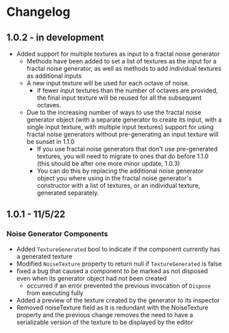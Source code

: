 # Changelog
## 1.0.2 - in development
- Added support for multiple textures as input to a fractal noise generator
  - Methods have been added to set a list of textures as the input for a fractal noise generator, as well as methods to add individual textures as additional inputs
  - A new input texture will be used for each octave of noise.
    - if fewer input textures than the number of octaves are provided, the final input texture will be reused for all the subsequent octaves. 
  - Due to the increasing number of ways to use the fractal noise generator object (with a separate generator to create its input, with a single input texture, with multiple input textures) support for using fractal noise generators without pre-generating an input texture will be sunset in 1.1.0
    - If you use fractal noise generators that don't use pre-generated textures, you will need to migrate to ones that do before 1.1.0 (this should be after one more minor update, 1.0.3)
    - You can do this by replacing the additional noise generator object you where using in the fractal noise generator's constructor with a list of textures, or an individual texture, generated separately.  
## 1.0.1 - 11/5/22
### Noise Generator Components
- Added `TextureGenerated` bool to indicate if the component currently has a generated texture
- Modified `NoiseTexture` property to return null if `TextureGenerated` is false
- fixed a bug that caused a component to be marked as not disposed even when its generator object had not been created
  - occurred if an error prevented the previous invocation of `Dispose` from executing fully
- Added a preview of the texture created by the generator to its inspector
- Removed noiseTexture field as it is redundant with the NoiseTexture property and the previous change removes the need to have a serializable version of the texture to be displayed by the editor 